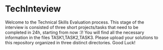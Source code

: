 # TechInteview
Welcome to the Technical Skills Evaluation process. This stage of the interview is consisted of three short projects/tasks that need to be completed in 24h, starting from now :)! You will find all the necessary information in the files TASK1,TASK2,TASK3. Please upload your solutions to this repository organized in three distinct directories. Good Luck!
